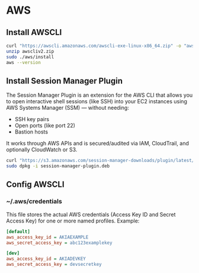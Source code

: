 # AWS

## Install AWSCLI

````bash
curl "https://awscli.amazonaws.com/awscli-exe-linux-x86_64.zip" -o "awscliv2.zip"
unzip awscliv2.zip
sudo ./aws/install
aws --version
````

## Install Session Manager Plugin

The Session Manager Plugin is an extension for the AWS CLI that allows you to open interactive shell sessions (like SSH) into your EC2 instances using AWS Systems Manager (SSM) — without needing:

- SSH key pairs
- Open ports (like port 22)
- Bastion hosts

It works through AWS APIs and is secured/audited via IAM, CloudTrail, and optionally CloudWatch or S3.

````bash
curl "https://s3.amazonaws.com/session-manager-downloads/plugin/latest/ubuntu_64bit/session-manager-plugin.deb" -o "session-manager-plugin.deb"
sudo dpkg -i session-manager-plugin.deb
````

## Config AWSCLI

### ~/.aws/credentials
This file stores the actual AWS credentials (Access Key ID and Secret Access Key) for one or more named profiles.
Example:
````ini 
[default]
aws_access_key_id = AKIAEXAMPLE
aws_secret_access_key = abc123examplekey

[dev]
aws_access_key_id = AKIADEVKEY
aws_secret_access_key = devsecretkey
````

